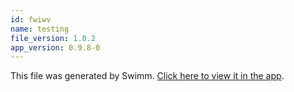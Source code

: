 ```yaml
---
id: fwiwv
name: testing
file_version: 1.0.2
app_version: 0.9.8-0
---
```


This file was generated by Swimm. [Click here to view it in the app](http://localhost:5000/repos/Z2l0aHViJTNBJTNBdGVzdC1naXRodWItYXBwJTNBJTNBc3dpbW1pbw==/playlists/fwiwv).
